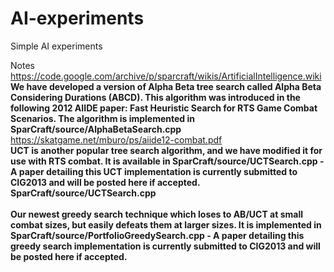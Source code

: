 # AI-experiments
Simple AI experiments


Notes
https://code.google.com/archive/p/sparcraft/wikis/ArtificialIntelligence.wiki
**We have developed a version of Alpha Beta tree search called Alpha Beta Considering Durations (ABCD). This algorithm was introduced in the following 2012 AIIDE paper: Fast Heuristic Search for RTS Game Combat Scenarios. The algorithm is implemented in SparCraft/source/AlphaBetaSearch.cpp** \
https://skatgame.net/mburo/ps/aiide12-combat.pdf
<br>
**UCT is another popular tree search algorithm, and we have modified it for use with RTS combat. It is available in SparCraft/source/UCTSearch.cpp - A paper detailing this UCT implementation is currently submitted to CIG2013 and will be posted here if accepted. SparCraft/source/UCTSearch.cpp**\
<br>
**Our newest greedy search technique which loses to AB/UCT at small combat sizes, but easily defeats them at larger sizes. It is implemented in SparCraft/source/PortfolioGreedySearch.cpp - A paper detailing this greedy search implementation is currently submitted to CIG2013 and will be posted here if accepted.**
